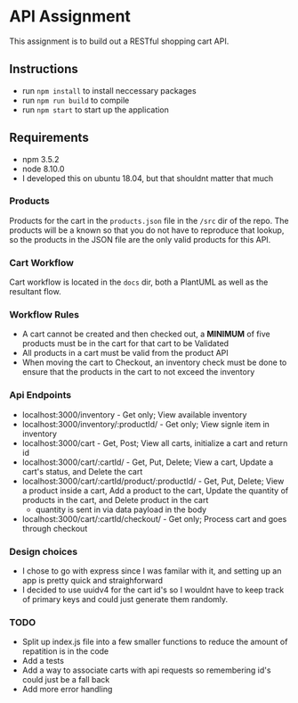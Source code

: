 # API Assignment

This assignment is to build out a RESTful shopping cart API.

## Instructions
* run `npm install` to install neccessary packages
* run `npm run build` to compile
* run `npm start` to start up the application


## Requirements
* npm 3.5.2
* node 8.10.0
* I developed this on ubuntu 18.04, but that shouldnt matter that much

### Products

Products for the cart in the `products.json` file in the `/src` dir of the repo.  The products will be a known so that you do not have to reproduce that lookup, so the products in the JSON file are the only valid products for this API.

### Cart Workflow

Cart workflow is located in the `docs` dir, both a PlantUML as well as the resultant flow.

### Workflow Rules

* A cart cannot be created and then checked out, a **MINIMUM** of five products must be in the cart for that cart to be Validated
* All products in a cart must be valid from the product API
* When moving the cart to Checkout, an inventory check must be done to ensure that the products in the cart to not exceed the inventory

### Api Endpoints
* localhost:3000/inventory - Get only; View available inventory
* localhost:3000/inventory/:productId/ - Get only; View signle item in inventory
* localhost:3000/cart - Get, Post; View all carts, initialize a cart and return id
* localhost:3000/cart/:cartId/ - Get, Put, Delete; View a cart, Update a cart's status, and Delete the cart
* localhost:3000/cart/:cartId/product/:productId/ - Get, Put, Delete; View a product inside a cart, Add a product to the cart, Update the quantity of products in the cart, and Delete product in the cart
  * quantity is sent in via data payload in the body
* localhost:3000/cart/:cartId/checkout/ - Get only; Process cart and goes through checkout

### Design choices
* I chose to go with express since I was familar with it, and setting up an app is pretty quick and straighforward
* I decided to use uuidv4 for the cart id's so I wouldnt have to keep track of primary keys and could just generate them randomly.

### TODO
* Split up index.js file into a few smaller functions to reduce the amount of repatition is in the code
* Add a tests
* Add a way to associate carts with api requests so remembering id's could just be a fall back
* Add more error handling
